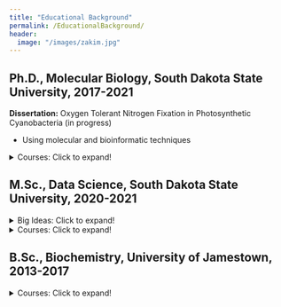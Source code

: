 ```yaml
---
title: "Educational Background"
permalink: /EducationalBackground/
header:
  image: "/images/zakim.jpg"
---
```




## Ph.D., Molecular Biology, South Dakota State University, 2017-2021
**Dissertation:** Oxygen Tolerant Nitrogen Fixation in Photosynthetic Cyanobacteria (in progress)
* Using molecular and bioinformatic techniques


<details>
  <summary>Courses: Click to expand!</summary>
* Next Generation Sequencing
* Stat 736 - Bioinformatics
* Advanced Molecular Biology
* Bacteriology
* Molecular Research Techniques
* Biological Imaging
* Seminar I and II
* Grant Writing
* Research Ethics
* Stat 541 - Statistical Methods
* Dissertation Credits - Research, Analysis, and Writing
</details>


## M.Sc., Data Science, South Dakota State University, 2020-2021


<details>
  <summary>Big Ideas: Click to expand!</summary>
</details>
  

<details>
  <summary>Courses: Click to expand!</summary>
  
* STAT 600 - Statistical Programming
* STAT 601 - Modern Applied Statistics I
* STAT 602 - Modern Applied Statistics II
* MATH 575 - Operations Research 
* STAT 545 - Nonparametric Statistics
* STAT 551 - Predictive Analytics I
* STAT 560 - Time Series Analysis
* INFS 762 - Data Warehousing and Data Mining Credits
* INFS 772 - Programming for Data Analytics Credits
* INFS 774 - Big Data Analytics Credits

</details>

## B.Sc., Biochemistry, University of Jamestown, 2013-2017



<details>
  <summary>Courses: Click to expand!</summary>

* Biochemistry I & II  
* PChem I (Thermodynamics) 
* Calculus I & II
* Physics I & II
* Organic Chem I & II
* General Chemistry I & II
* Molecular Biology
* Cellular Biology
* Genetics
* Anatomy and Physiology I & II
* General Biology I & II
* Electives


</details>
